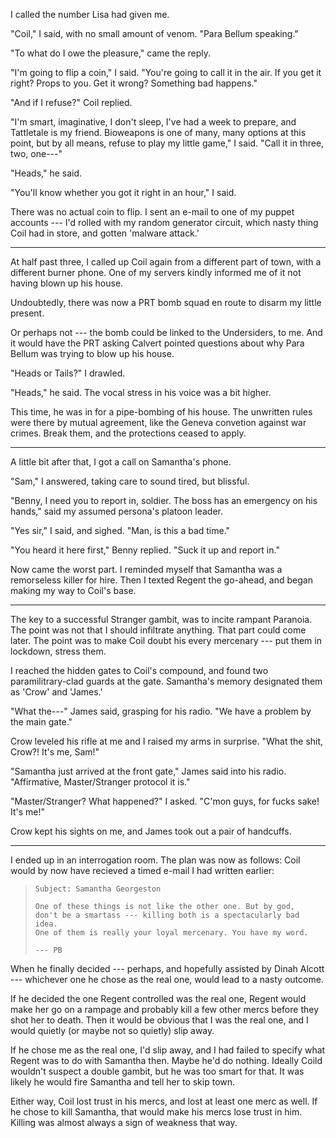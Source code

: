 I called the number Lisa had given me.

"Coil," I said, with no small amount of venom. "Para Bellum speaking."

"To what do I owe the pleasure," came the reply.

"I'm going to flip a coin," I said. "You're going to call it in the air.
If you get it right? Props to you. Get it wrong? Something bad happens."

"And if I refuse?" Coil replied.

"I'm smart, imaginative, I don't sleep, I've had a week to prepare, and Tattletale
is my friend. Bioweapons is one of many, many options at this point, but
by all means, refuse to play my little game," I said. "Call it in three,
two, one---"

"Heads," he said.

"You'll know whether you got it right in an hour," I said.

There was no actual coin to flip. I sent an e-mail to one of my puppet accounts
--- I'd rolled with my random generator circuit, which nasty thing Coil had
in store, and gotten 'malware attack.'

----

At half past three, I called up Coil again from a different part of town, with
a different burner phone. One of my servers kindly informed me of it not having
blown up his house.

Undoubtedly, there was now a PRT bomb squad en route to disarm my little present.

Or perhaps not --- the bomb could be linked to the Undersiders, to me. And it would
have the PRT asking Calvert pointed questions about why Para Bellum was trying to
blow up his house.

"Heads or Tails?" I drawled.

"Heads," he said. The vocal stress in his voice was a bit higher.

This time, he was in for a pipe-bombing of his house. The unwritten rules were
there by mutual agreement, like the Geneva convetion against war crimes. Break them,
and the protections ceased to apply.

----

A little bit after that, I got a call on Samantha's phone.

"Sam," I answered, taking care to sound tired, but blissful.

"Benny, I need you to report in, soldier. The boss has an emergency on his hands," said
my assumed persona's platoon leader.

"Yes sir," I said, and sighed. "Man, is this a bad time."

"You heard it here first," Benny replied. "Suck it up and report in."

Now came the worst part. I reminded myself that Samantha was a remorseless killer
for hire. Then I texted Regent the go-ahead, and began making my way to Coil's base.

----

The key to a successful Stranger gambit, was to incite rampant Paranoia. The point was
not that I should infiltrate anything. That part could come later. The point was to
make Coil doubt his every mercenary --- put them in lockdown, stress them.

I reached the hidden gates to Coil's compound, and found two paramilitrary-clad guards at the 
gate. Samantha's memory designated them as 'Crow' and 'James.'

"What the---" James said, grasping for his radio. "We have a problem by the main gate."

Crow leveled his rifle at me and I raised my arms in surprise. "What the shit, Crow?! It's
me, Sam!"

"Samantha just arrived at the front gate," James said into his radio. "Affirmative, Master/Stranger
protocol it is."

"Master/Stranger? What happened?" I asked. "C'mon guys, for fucks sake! It's me!"

Crow kept his sights on me, and James took out a pair of handcuffs.

----

I ended up in an interrogation room. The plan was now as follows: Coil would by now have recieved a timed
e-mail I had written earlier:

> ~~~
> Subject: Samantha Georgeston
>
> One of these things is not like the other one. But by god,
> don't be a smartass --- killing both is a spectacularly bad idea.
> One of them is really your loyal mercenary. You have my word.
>
> --- PB
> ~~~

When he finally decided --- perhaps, and hopefully assisted by Dinah Alcott --- whichever one he chose as
the real one, would lead to a nasty outcome.

If he decided the one Regent controlled was the real one, Regent would make her go on a rampage and probably
kill a few other mercs before they shot her to death. Then it would be obvious that I was the real one, and
I would quietly (or maybe not so quietly) slip away.

If he chose me as the real one, I'd slip away, and I had failed to specify what Regent was to do with Samantha
then. Maybe he'd do nothing. Ideally Coild wouldn't suspect a double gambit, but he was too smart for that. It
was likely he would fire Samantha and tell her to skip town.

Either way, Coil lost trust in his mercs, and lost at least one merc as well. If he chose to kill Samantha,
that would make his mercs lose trust in him. Killing was almost always a sign of weakness that way.
